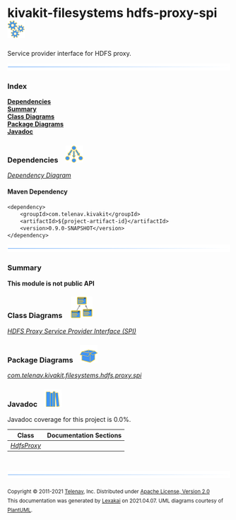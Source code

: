 # kivakit-filesystems hdfs-proxy-spi &nbsp;&nbsp;![](documentation/images/gears-40.png)

Service provider interface for HDFS proxy.

![](documentation/images/horizontal-line.png)

### Index

[**Dependencies**](#dependencies)  
[**Summary**](#summary)  
[**Class Diagrams**](#class-diagrams)  
[**Package Diagrams**](#package-diagrams)  
[**Javadoc**](#javadoc)

### Dependencies <a name="dependencies"></a> &nbsp;&nbsp; ![](documentation/images/dependencies-40.png)

[*Dependency Diagram*](documentation/diagrams/dependencies.svg)

#### Maven Dependency

    <dependency>
        <groupId>com.telenav.kivakit</groupId>
        <artifactId>${project-artifact-id}</artifactId>
        <version>0.9.0-SNAPSHOT</version>
    </dependency>
![](documentation/images/horizontal-line.png)

[//]: # (start-user-text)

### Summary <a name = "summary"></a>

**This module is not public API**

[//]: # (end-user-text)

### Class Diagrams <a name="class-diagrams"></a> &nbsp; &nbsp; ![](documentation/images/diagram-48.png)

[*HDFS Proxy Service Provider Interface (SPI)*](documentation/diagrams/diagram-hdfs-spi.svg)  

### Package Diagrams <a name="package-diagrams"></a> &nbsp;&nbsp; ![](documentation/images/box-40.png)

[*com.telenav.kivakit.filesystems.hdfs.proxy.spi*](documentation/diagrams/com.telenav.kivakit.filesystems.hdfs.proxy.spi.svg)  

### Javadoc <a name="javadoc"></a> &nbsp;&nbsp; ![](documentation/images/books-40.png)

Javadoc coverage for this project is 0.0%.



| Class | Documentation Sections |
|---|---|
| [*HdfsProxy*](https://telenav.github.io/kivakit/javadoc/kivakit.filesystems.hdfs.proxy.spi/com/telenav/kivakit/filesystems/hdfs/proxy/spi/HdfsProxy.html) |  |  

[//]: # (start-user-text)



[//]: # (end-user-text)

<br/>

![](documentation/images/horizontal-line.png)

<sub>Copyright &#169; 2011-2021 [Telenav](http://telenav.com), Inc. Distributed under [Apache License, Version 2.0](LICENSE)</sub>  
<sub>This documentation was generated by [Lexakai](https://github.com/Telenav/lexakai) on 2021.04.07. UML diagrams courtesy
of [PlantUML](http://plantuml.com).</sub>

